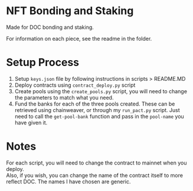 # NFT Bonding and Staking

Made for DOC bonding and staking.

For information on each piece, see the readme in the folder.

# Setup Process

1. Setup `keys.json` file by following instructions in scripts > README.MD
2. Deploy contracts using `contract_deploy.py` script
3. Create pools using the `create_pools.py` script, you will need to change the parameters to match what you need.
4. Fund the banks for each of the three pools created. These can be retrieved using chainweaver, or through my `run_pact.py` script. Just need to call the `get-pool-bank` function and pass in the `pool-name` you have given it.

# Notes

For each script, you will need to change the contract to mainnet when you deploy.  
Also, if you wish, you can change the name of the contract itself to more reflect DOC. The names I have chosen are generic.